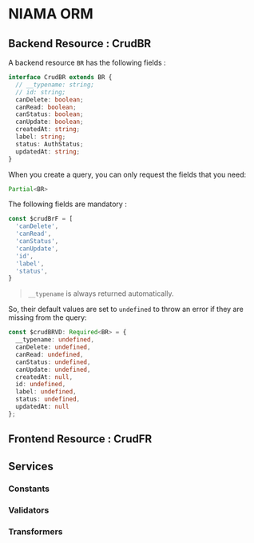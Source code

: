 # NIAMA ORM

## Backend Resource : CrudBR

A backend resource `BR` has the following fields :

```ts
interface CrudBR extends BR {
  // __typename: string;
  // id: string;
  canDelete: boolean;
  canRead: boolean;
  canStatus: boolean;
  canUpdate: boolean;
  createdAt: string;
  label: string;
  status: AuthStatus;
  updatedAt: string;
}
```

When you create a query, you can only request the fields that you need: 

```ts
Partial<BR>
```

The following fields are mandatory :

```ts
const $crudBrF = [
  'canDelete',
  'canRead',
  'canStatus',
  'canUpdate',
  'id',
  'label',
  'status',
}
```

> `__typename` is always returned automatically.

So, their default values are set to `undefined` to throw an error if they are missing from the query:

```ts
const $crudBRVD: Required<BR> = {
  __typename: undefined,
  canDelete: undefined,
  canRead: undefined,
  canStatus: undefined,
  canUpdate: undefined,
  createdAt: null,
  id: undefined,
  label: undefined,
  status: undefined,
  updatedAt: null
};
```

## Frontend Resource : CrudFR

## Services

### Constants

### Validators

### Transformers
